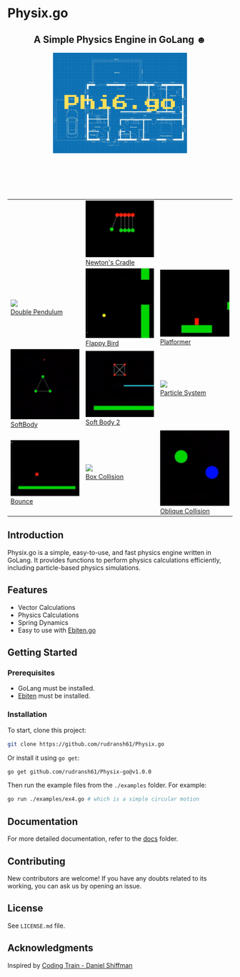 
# Physix.go

<div align="center" style="margin-bottom:100px">
	<h2>A Simple Physics Engine in GoLang ☻</h2>
  <img src="/Phi 6.png" width="300">
</div>

<div >
  <table>
  
  <tr>
  <td></td>
    <td><img src="/example_gifs/newton-cradle.gif" width="200"><br><a href="examples/newton_cradle.go">Newton's Cradle</a></td>
    
  </tr>
  <tr>
    <td><img src="/example_gifs/double-pendulum.gif" width="200"><br><a href="examples/double_pendulum.go">Double Pendulum</a></td>
    <td><img src="/example_gifs/flappybird.gif" width="200"><br><a href="examples/flappybird.go">Flappy Bird</a></td>
    <td><img src="/example_gifs/platformer-game.gif" width="200"><br><a href="examples/platformer_game.go">Platformer</a></td>
  </tr>
  <tr>
    <td><img src="/example_gifs/softbody.gif" width="200"><br><a href="examples/softbody.go">SoftBody</a></td>
    <td><img src="/example_gifs/softbody2.gif" width="200"><br><a href="examples/softbody2.go">Soft Body 2</a></td>
    <td><img src="/example_gifs/particle-system.gif" width="200"><br><a href="examples/particle_system.go">Particle System</a></td>
  </tr>
  <tr>
    <td><img src="/example_gifs/bounce-ball.gif" width="200"><br><a href="examples/basic_bouncing.go">Bounce</a></td>
    <td><img src="/example_gifs/box-collision.gif" width="200"><br><a href="examples/box_collision.go">Box Collision</a></td>
    <td><img src="/example_gifs/oblique-collision.gif" width="200"><br><a href="examples/oblique_collision.go">Oblique Collision</a></td>
  </tr>
</table>


</div>

## Introduction

Physix.go is a simple, easy-to-use, and fast physics engine written in GoLang. It provides functions to perform physics calculations efficiently, including particle-based physics simulations.

## Features
- Vector Calculations
- Physics Calculations
- Spring Dynamics
- Easy to use with [Ebiten.go](https://ebitengine.org/)

## Getting Started

### Prerequisites

- GoLang must be installed.
- [Ebiten](https://ebiten.org) must be installed.

### Installation

To start, clone this project:
```bash
git clone https://github.com/rudransh61/Physix.go
```

Or install it using `go get`:
```bash
go get github.com/rudransh61/Physix-go@v1.0.0  
```

Then run the example files from the `./examples` folder. For example:
```bash
go run ./examples/ex4.go # which is a simple circular motion
```

## Documentation

For more detailed documentation, refer to the [docs](https://github.com/rudransh61/Physix-go/tree/master/docs) folder.


## Contributing

New contributors are welcome! If you have any doubts related to its working, you can ask us by opening an issue.

## License

See `LICENSE.md` file.

## Acknowledgments

Inspired by [Coding Train - Daniel Shiffman](https://www.youtube.com/channel/UCvjgXvBlbQiydffZU7m1_aw)

